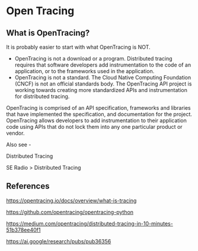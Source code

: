 # Open Tracing

## What is OpenTracing?

It is probably easier to start with what OpenTracing is NOT.

- OpenTracing is not a download or a program. Distributed tracing requires that software developers add instrumentation to the code of an application, or to the frameworks used in the application.
- OpenTracing is not a standard. The Cloud Native Computing Foundation (CNCF) is not an official standards body. The OpenTracing API project is working towards creating more standardized APIs and instrumentation for distributed tracing.

OpenTracing is comprised of an API specification, frameworks and libraries that have implemented the specification, and documentation for the project. OpenTracing allows developers to add instrumentation to their application code using APIs that do not lock them into any one particular product or vendor.

Also see -

Distributed Tracing

SE Radio > Distributed Tracing

## References

https://opentracing.io/docs/overview/what-is-tracing

https://github.com/opentracing/opentracing-python

https://medium.com/opentracing/distributed-tracing-in-10-minutes-51b378ee40f1

https://ai.google/research/pubs/pub36356
